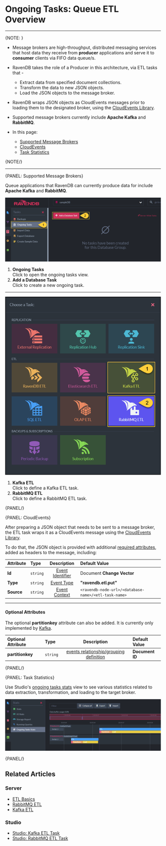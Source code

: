 ﻿# Ongoing Tasks: Queue ETL Overview
---

{NOTE: }

* Message brokers are high-throughput, distributed messaging services that 
  host data they receive from **producer** applications and serve it to 
  **consumer** clients via FIFO data queue/s. 
* RavenDB takes the role of a Producer in this architecture, via ETL tasks that -  
   * Extract data from specified document collections.  
   * Transform the data to new JSON objects.  
   * Load the JSON objects to the message broker.  
* RavenDB wraps JSON objects as CloudEvents messages prior to loading them 
  to the designated broker, using the [CloudEvents Library](https://cloudevents.io).  
* Supported message brokers currently include **Apache Kafka** and **RabbitMQ**.  

* In this page:  
   * [Supported Message Brokers](../../../../server/ongoing-tasks/etl/queue-etl/overview#supported-message-brokers)  
   * [CloudEvents](../../../../server/ongoing-tasks/etl/queue-etl/overview#cloudevents)  
   * [Task Statistics](../../../../server/ongoing-tasks/etl/queue-etl/overview#task-statistics)  

{NOTE/}

---

{PANEL: Supported Message Brokers}

Queue applications that RavenDB can currently produce data for include **Apache Kafka** and **RabbitMQ**.  

![Ongoing Tasks](images/overview_ongoing-tasks.png "Ongoing Tasks")

1. **Ongoing Tasks**  
   Click to open the ongoing tasks view.  
2. **Add a Database Task**  
   Click to create a new ongoing task.  

---

![Define ETL Task](images/overview_task-selection.png "Define ETL Task")

1. **Kafka ETL**  
   Click to define a Kafka ETL task.  
2. **RabbitMQ ETL**  
   Click to define a RabbitMQ ETL task.  

{PANEL/}

{PANEL: CloudEvents}

After preparing a JSON object that needs to be sent to a message broker, 
the ETL task wraps it as a CloudEvents message using the [CloudEvents Library](https://cloudevents.io).  

To do that, the JSON object is provided with additional 
[required attributes](https://github.com/cloudevents/spec/blob/main/cloudevents/spec.md#required-attributes), 
added as headers to the message, including:  

| Attribute | Type | Description | Default Value |
|:-------------|:-------------|:-------------:|:-------------|
| **Id** | `string` | [Event Identifier](https://github.com/cloudevents/spec/blob/main/cloudevents/spec.md#id) | Document **Change Vector** |
| **Type** | `string` | [Event Type](https://github.com/cloudevents/spec/blob/main/cloudevents/spec.md#type) | **"ravendb.etl.put"** |
| **Source** | `string` | [Event Context](https://github.com/cloudevents/spec/blob/main/cloudevents/spec.md#source-1) | `<ravendb-node-url>/<database-name>/<etl-task-name>` |

---

#### Optional Attributes

The optional **partitionkey** attribute can also be added. 
It is currently only implemented by [Kafka](../../../../server/ongoing-tasks/etl/queue-etl/kafka).  

| Optional Attribute | Type | Description | Default Value |
|:-------------|:-------------|:-------------:|:-------------|
| **partitionkey** | `string` | [events relationship/grouping definition](https://github.com/cloudevents/spec/blob/main/cloudevents/extensions/partitioning.md#partitionkey) | **Document ID** |

{PANEL/}

{PANEL: Task Statistics}

Use Studio's [ongoing tasks stats](../../../../studio/database/stats/ongoing-tasks-stats/overview) view 
to see various statistics related to data extraction, transformation, and loading to the target broker.  

![Queue Brokers Stats](images/overview_stats.png "Ongoing Tasks")


{PANEL/}



## Related Articles

### Server

- [ETL Basics](../../../../server/ongoing-tasks/etl/basics)
- [RabbitMQ ETL](../../../../server/ongoing-tasks/etl/queue-etl/rabbit-mq)
- [Kafka ETL](../../../../server/ongoing-tasks/etl/queue-etl/kafka)

### Studio

- [Studio: Kafka ETL Task](../../../../studio/database/tasks/ongoing-tasks/kafka-etl-task)
- [Studio: RabbitMQ ETL Task](../../../../studio/database/tasks/ongoing-tasks/rabbitmq-etl-task)
